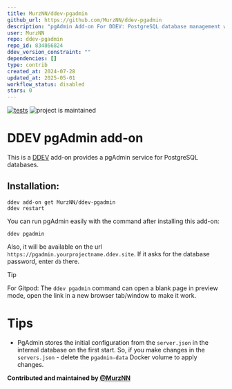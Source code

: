 ```yaml
---
title: MurzNN/ddev-pgadmin
github_url: https://github.com/MurzNN/ddev-pgadmin
description: "pgAdmin Add-on For DDEV: PostgreSQL database management web interface"
user: MurzNN
repo: ddev-pgadmin
repo_id: 834866824
ddev_version_constraint: ""
dependencies: []
type: contrib
created_at: 2024-07-28
updated_at: 2025-05-01
workflow_status: disabled
stars: 0
---
```


[![tests](https://github.com/MurzNN/ddev-pgadmin/actions/workflows/tests.yml/badge.svg)](https://github.com/MurzNN/ddev-pgadmin/actions/workflows/tests.yml) ![project is maintained](https://img.shields.io/maintenance/yes/2024.svg)

# DDEV pgAdmin add-on<!-- omit in toc -->

This is a [DDEV](https://github.com/ddev/ddev/) add-on provides a pgAdmin service for PostgreSQL databases.

## Installation:

```
ddev add-on get MurzNN/ddev-pgadmin
ddev restart
```

You can run pgAdmin easily with the command after installing this add-on:

```
ddev pgadmin
```

Also, it will be available on the url `https://pgadmin.yourprojectname.ddev.site`. If it asks for the database password, enter `db` there.

> [!TIP]
> For Gitpod: The `ddev pgadmin` command can open a blank page in preview mode, open the link in a new browser tab/window to make it work.

# Tips

- PgAdmin stores the initial configuration from the `server.json` in the internal database on the first start. So, if you make changes in the `servers.json` - delete the `pgadmin-data` Docker volume to apply changes.

**Contributed and maintained by [@MurzNN](https://github.com/MurzNN)**
